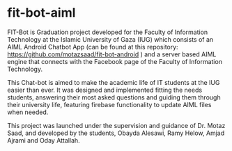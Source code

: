 # fit-bot-aiml

FIT-Bot is Graduation project developed for the Faculty of Information Technology at the Islamic University of Gaza (IUG) which consists of an AIML Android Chatbot App (can be found at this repository: https://github.com/motazsaad/fit-bot-android ) and a server based AIML engine that connects with the Facebook page of the Faculty of Information Technology.

This Chat-bot is aimed to make the academic life of IT students at the IUG easier than ever. It was designed and implemented fitting the needs students, answering their most asked questions and guiding them through their university life, featuring firebase functionality to update AIML files when needed.

This project was launched under the supervision and guidance of Dr. Motaz Saad, and developed by the students, Obayda Alesawi, Ramy Helow, Amjad Ajrami and Oday Attallah.
